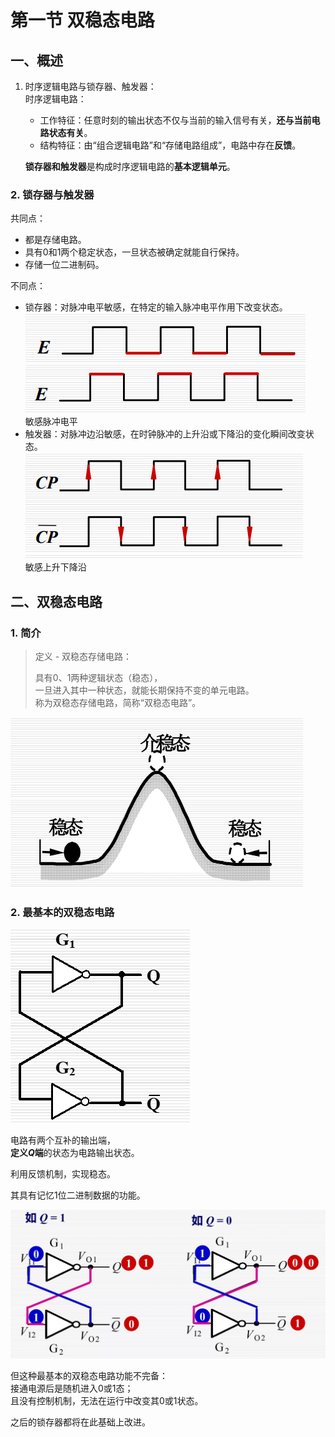 # 第一节 双稳态电路

## 一、概述

1. 时序逻辑电路与锁存器、触发器：  
   时序逻辑电路：
   * 工作特征：任意时刻的输出状态不仅与当前的输入信号有关，**还与当前电路状态有关**。
   * 结构特征：由“组合逻辑电路”和“存储电路组成”，电路中存在**反馈**。

   **锁存器和触发器**是构成时序逻辑电路的**基本逻辑单元**。

### 2. 锁存器与触发器

共同点：

* 都是存储电路。
* 具有$0$和$1$两个稳定状态，一旦状态被确定就能自行保持。
* 存储一位二进制码。

不同点：

* 锁存器：对脉冲电平敏感，在特定的输入脉冲电平作用下改变状态。  
  ![敏感脉冲电平 1](images/Latch%26Flip-flop_1--11-16_12-44-30.png)  
  敏感脉冲电平
* 触发器：对脉冲边沿敏感，在时钟脉冲的上升沿或下降沿的变化瞬间改变状态。  
  ![敏感上升下降沿 1](images/Latch%26Flip-flop_1--11-16_12-44-56.png)  
  敏感上升下降沿

## 二、双稳态电路

### 1. 简介

> 定义 - 双稳态存储电路：
>
> 具有$0$、$1$两种逻辑状态（稳态），  
> 一旦进入其中一种状态，就能长期保持不变的单元电路。  
> 称为双稳态存储电路，简称“双稳态电路”。

![图 13](images/Latch%26Flip-flop_1--11-16_12-48-21.png)

### 2. 最基本的双稳态电路

![图 14](images/Latch%26Flip-flop_1--11-16_12-49-12.png)

电路有两个互补的输出端，  
**定义$Q$端**的状态为电路输出状态。

利用反馈机制，实现稳态。

其具有记忆$1$位二进制数据的功能。

![图 4](images/Latch%26Bistable_Multivibrator--11-16_12-02-57.png)

但这种最基本的双稳态电路功能不完备：  
接通电源后是随机进入$0$或$1$态；  
且没有控制机制，无法在运行中改变其$0$或$1$状态。

之后的锁存器都将在此基础上改进。
